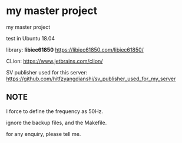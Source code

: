 # my master project
my master project 

test in Ubuntu 18.04

library: **libiec61850**
https://libiec61850.com/libiec61850/

CLion: https://www.jetbrains.com/clion/

SV publisher used for this server: https://github.com/hitfzyangdianshi/sv_publisher_used_for_my_server

## NOTE
I force to define the frequency as 50Hz. 

ignore the backup files, and the Makefile. 

for any enquiry, please tell me. 